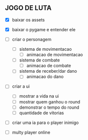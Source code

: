 ## JOGO DE LUTA

- [X] baixar os assets
- [X] baixar o pygame e entender ele
- [ ] criar o personagem
    - [ ] sistema de movimentacao
        - [ ] animacao de movimentacao
    - [ ] sistema de combate
        - [ ] animacao de combate
    - [ ] sistema de receber/dar dano
        - [ ] animacao do dano
- [ ] criar a ui
    - [ ] mostrar a vida na ui  
    - [ ] mostrar quem ganhou o round
    - [ ] demonstrar o tempo do round
    - [ ] quantidade de vitorias 
- [ ] criar uma ia para o player inimigo
- [ ] multy player online

